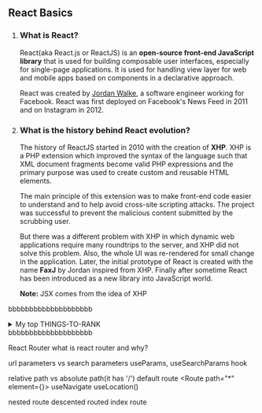 




## React Basics

1.  ### What is React?

    React(aka React.js or ReactJS) is an **open-source front-end JavaScript library** that is used for building composable user interfaces, especially for single-page applications. It is used for handling view layer for web and mobile apps based on components in a declarative approach. 
    
    React was created by [Jordan Walke](https://github.com/jordwalke), a software engineer working for Facebook. React was first deployed on Facebook's News Feed in 2011 and on Instagram in 2012.


2. ### What is the history behind React evolution?
    The history of ReactJS started in 2010 with the creation of **XHP**. XHP is a PHP extension which improved the syntax of the language such that XML document fragments become valid PHP expressions and the primary purpose was used to create custom and reusable HTML elements. 
    
    The main principle of this extension was to make front-end code easier to understand and to help avoid cross-site scripting attacks. The project was successful to prevent the malicious content submitted by the scrubbing user.

    But there was a different problem with XHP in which dynamic web applications require many roundtrips to the server, and XHP did not solve this problem. Also, the whole UI was re-rendered for small change in the application. Later, the initial prototype of React is created with the name **FaxJ** by Jordan inspired from XHP. Finally after sometime React has been introduced as a new library into JavaScript world.

    **Note:** JSX comes from the idea of XHP

bbbbbbbbbbbbbbbbbbbb<details>
dfdffffffffffffffffffffffffffffffffff
<summary>My top THINGS-TO-RANK</summary>

YOUR TABLE

</details>
bbbbbbbbbbbbbbbbbbbb

React Router
what is react router and why?
<BrowserRouter/>
<HashRouter/>
<Routes/>
<Route/>
<Link/>
<NavLink/>


url parameters vs search parameters
useParams, useSearchParams hook

relative path vs absolute path(it has '/')
default route <Route path="*" element={<notFound/>}>
useNavigate
useLocation()

nested route
descented routed
<outlet>
index route